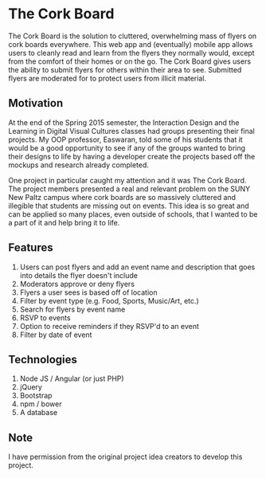 # The Cork Board

The Cork Board is the solution to cluttered, overwhelming mass of flyers on cork boards everywhere.  This web app and (eventually) mobile app allows users to cleanly read and learn from the flyers they normally would, except from the comfort of their homes or on the go.  The Cork Board gives users the ability to submit flyers for others within their area to see.  Submitted flyers are moderated for to protect users from illicit material.

## Motivation

At the end of the Spring 2015 semester, the Interaction Design and the Learning in Digital Visual Cultures classes had groups presenting their final projects.  My OOP professor, Easwaran, told some of his students that it would be a good opportunity to see if any of the groups wanted to bring their designs to life by having a developer create the projects based off the mockups and research already completed.

One project in particular caught my attention and it was The Cork Board.  The project members presented a real and relevant problem on the SUNY New Paltz campus where cork boards are so massively cluttered and illegible that students are missing out on events.  This idea is so great and can be applied so many places, even outside of schools, that I wanted to be a part of it and help bring it to life.

## Features

1. Users can post flyers and add an event name and description that goes into details the flyer doesn't include
2. Moderators approve or deny flyers
3. Flyers a user sees is based off of location
4. Filter by event type (e.g. Food, Sports, Music/Art, etc.)
5. Search for flyers by event name
6. RSVP to events
7. Option to receive reminders if they RSVP'd to an event
8. Filter by date of event

## Technologies

1. Node JS / Angular (or just PHP)
2. jQuery
3. Bootstrap
4. npm / bower
5. A database

## Note

I have permission from the original project idea creators to develop this project.
